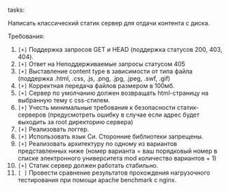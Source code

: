 tasks:

Написать классический статик сервер для отдачи контента с диска.

Требования:

 1. `[+]` Поддержка запросов GET и HEAD (поддержка статусов 200, 403, 404).
 2. `[+]` Ответ на Неподдерживаемые запросы статусом 405
 3. `[+]` Выставление content type в зависимости от типа файла (поддержка .html, .css, .js, .png, .jpg, .jpeg, .swf, .gif)
 4. `[+]` Корректная передача файлов размером в 100мб.
 5. `[+]` Сервер по умолчанию должен возвращать html-страницу на выбранную тему с css-стилем.
 6. `[+]` Учесть минимальные требования к безопасности статик-серверов (предусмотреть ошибку в случае если адрес будет выходить за root директорию сервера)
 7. `[+]` Реализовать логгер.
 8. `[+]` Использовать язык Си. Сторонние библиотеки запрещены.
 9. `[+]` Реализовать архитектуру по одному из вариантов представленных ниже (номер варианта = ваш порядковый номер в списке электронного университета mod количество вариантов + 1)
 10. `[+]` Статик сервер должен работать стабильно.
 11. `[ ]` Провести сравнение результатов прохождения нагрузочного тестирования при помощи apache benchmark с nginx.